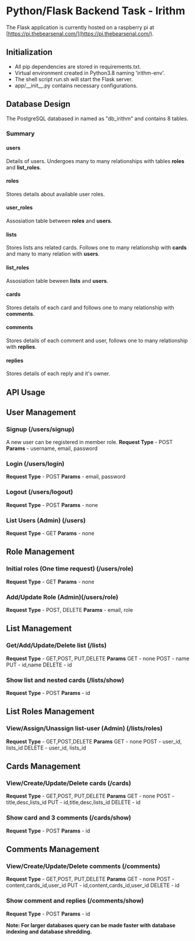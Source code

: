 # Python/Flask Backend Task - Irithm
The Flask application is currently hosted on a raspberry pi at [https://pi.thebearsenal.com/](https://pi.thebearsenal.com/).

## Initialization
 - All pip dependencies are stored in requirements.txt. 
 - Virtual environment created in Python3.8 naming 'irithm-env'. 
 - The shell script run.sh will start the Flask server. 
 - app/\_\_init\_\_.py contains necessary configurations.
## Database Design
The PostgreSQL databased in named as "db_irithm" and contains 8 tables.
### Summary
#### users
Details of users. Undergoes many to many relationships with tables __roles__ and __list_roles__.
#### roles
Stores details about available user roles.
#### user_roles
Assosiation table between __roles__ and __users__.
#### lists
Stores lists ans related cards. Follows one to many  relationship with __cards__ and many to many relation with __users__.
#### list_roles
Assosiation table beween __lists__ and __users__.
#### cards
Stores details of each card and follows one to many relationship with __comments__.
#### comments
Stores details of each comment and user, follows one to many relationship with __replies__.
#### replies
Stores details of each reply and it's owner.
## API Usage 
## User Management
### Signup (/users/signup)
A new user can be registered in member role.
**Request Type** - POST
**Params** - username, email, password
### Login (/users/login)
**Request Type** - POST
**Params** -  email, password
### Logout (/users/logout)
**Request Type** - POST
**Params** -  none
### List Users (Admin) (/users)
**Request Type** - GET
**Params** -  none
## Role Management
### Initial roles (One time request) (/users/role)
**Request Type** - GET
**Params** -  none
### Add/Update Role (Admin)(/users/role)
**Request Type** - POST, DELETE
**Params** -  email, role
## List Management
### Get/Add/Update/Delete list  (/lists)
**Request Type** - GET,POST, PUT,DELETE
**Params** 
GET - none
POST - name
PUT - id,name
DELETE - id
### Show list and nested cards (/lists/show)
**Request Type** - POST
**Params**  - id
## List Roles Management
### View/Assign/Unassign list-user  (Admin) (/lists/roles)
**Request Type** - GET,POST,DELETE
**Params** 
GET - none
POST - user_id, lists_id
DELETE - user_id, lists_id
## Cards Management
### View/Create/Update/Delete cards (/cards)
**Request Type** - GET,POST, PUT,DELETE
**Params** 
GET - none
POST - title,desc,lists_id
PUT - id,title,desc,lists_id
DELETE - id
### Show card and 3 comments (/cards/show)
**Request Type** - POST
**Params**  - id
## Comments Management
### View/Create/Update/Delete comments (/comments)
**Request Type** - GET,POST, PUT,DELETE
**Params** 
GET - none
POST - content,cards_id,user_id
PUT - id,content,cards_id,user_id
DELETE - id
### Show comment and replies (/comments/show)
**Request Type** - POST
**Params**  - id

**Note: For larger databases query can be made faster with database indexing and database shredding.**
